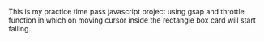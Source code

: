 This is my practice time pass javascript project using gsap and throttle function in which on moving cursor inside the rectangle box card will start falling.